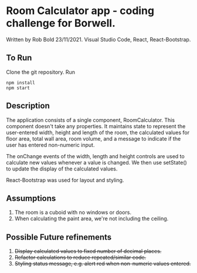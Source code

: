 # Room Calculator app - coding challenge for Borwell.
Written by Rob Bold 23/11/2021.
Visual Studio Code, React, React-Bootstrap.

## To Run
Clone the git repository.
Run
```
npm install
npm start
```
## Description
The application consists of a single component, RoomCalculator.  This component doesn't take
any properties.  It maintains state to represent the user-entered width, height and length 
of the room, the calculated values for floor area, total wall area, room volume, and a 
message to indicate if the user has entered non-numeric input.

The onChange events of the width, length and height controls are used to calculate new
values whenever a value is changed.  We then use setState() to update the display of the 
calculated values.

React-Bootstrap was used for layout and styling.

## Assumptions
1. The room is a cuboid with no windows or doors.
2. When calculating the paint area, we're not including the ceiling.

## Possible Future refinements
1. ~~Display calculated values to fixed number of decimal places.~~
2. ~~Refactor calculations to reduce repeated/similar code.~~
3. ~~Styling status message, e.g. alert red when non-numeric values entered.~~
